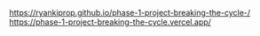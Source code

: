  https://ryankiprop.github.io/phase-1-project-breaking-the-cycle-/
https://phase-1-project-breaking-the-cycle.vercel.app/
